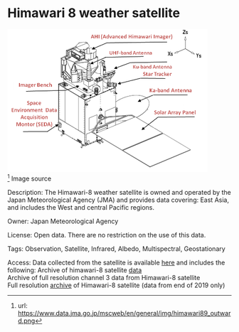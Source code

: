 # Himawari 8 weather satellite

![image](/img/himawari89_outward.png)
<br>
[^1] Image source

Description: The Himawari-8 weather satellite is owned and operated by the Japan Meteorological Agency (JMA) and provides data covering: East Asia, and includes the West and central Pacific regions.

Owner: Japan Meteorological Agency

License: Open data. There are no restriction on the use of this data.

Tags: Observation, Satellite, Infrared, Albedo, Multispectral, Geostationary

Access:
Data collected from the satellite is available [here](https://registry.opendata.aws/noaa-himawari/) and includes the following:
Archive of himawari-8 satellite [data](ftp://ftp.ptree.jaxa.jp/jma/netcdf)  
Archive of full resolution channel 3 data from Himawari-8 satellite  
Full resolution [archive](https://registry.opendata.aws/noaa-himawari/) of Himawari-8 satellite (data from end of 2019 only)

[^1]: url: https://www.data.jma.go.jp/mscweb/en/general/img/himawari89_outward.png